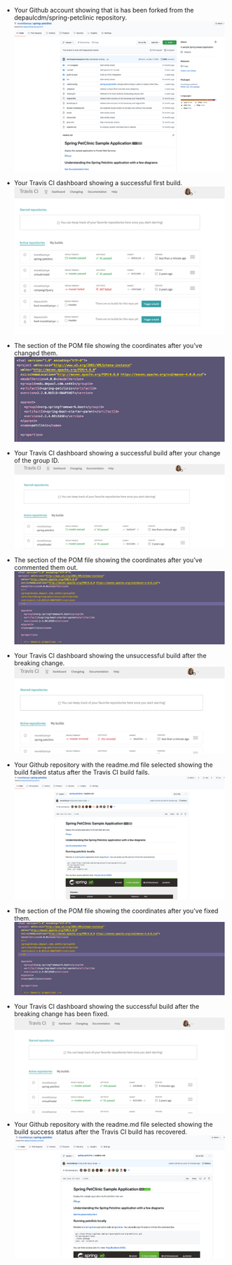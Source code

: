 - Your Github account showing that is has been forked from the depaulcdm/spring-petclinic repository.
![Screen Capture #1](figures/1.png)

- Your Travis CI dashboard showing a successful first build.
![Screen Capture #2](figures/2.png)

- The section of the POM file showing the coordinates after you’ve changed them.
![Screen Capture #3](figures/3.png)

- Your Travis CI dashboard showing a successful build after your change of the group ID.
![Screen Capture #4](figures/4.png)

- The section of the POM file showing the coordinates after you’ve commented them out.
![Screen Capture #5](figures/5.png)

- Your Travis CI dashboard showing the unsuccessful build after the breaking change.
![Screen Capture #6](figures/6.png)

- Your Github repository with the readme.md file selected showing the build failed status after the Travis CI build fails.
![Screen Capture #7](figures/7.png)

- The section of the POM file showing the coordinates after you’ve fixed them.
![Screen Capture #8](figures/8.png)

- Your Travis CI dashboard showing the successful build after the breaking change has been fixed.
![Screen Capture #9](figures/9.png)

- Your Github repository with the readme.md file selected showing the build success status after the Travis CI build has recovered.
![Screen Capture #10](figures/10.png)